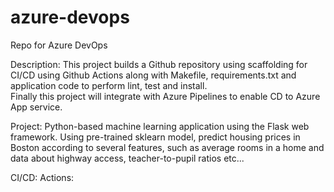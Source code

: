 # azure-devops
Repo for Azure DevOps

Description:
    This project builds a Github repository using scaffolding for CI/CD using Github Actions along 
    with Makefile, requirements.txt and application code to perform lint, test and install.  
    Finally this project will integrate with Azure Pipelines to enable CD to Azure App service. 

Project:
    Python-based machine learning application using the Flask web framework. 
    Using pre-trained sklearn model, predict housing prices in Boston according to several features, 
    such as average rooms in a home and data about highway access, teacher-to-pupil ratios etc... 

CI/CD:
    Actions:

